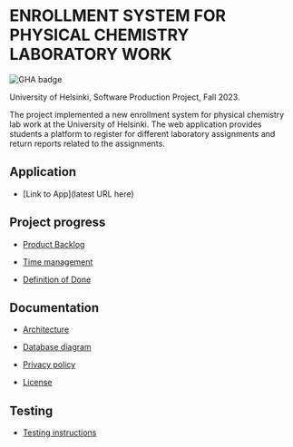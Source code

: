 # ENROLLMENT SYSTEM FOR PHYSICAL CHEMISTRY LABORATORY WORK
![GHA badge](https://github.com/ILMOWEB/ilmo/workflows/CI/badge.svg)

University of Helsinki, Software Production Project, Fall 2023.

The project implemented a new enrollment system for physical chemistry lab work at the University of Helsinki. The web application provides students a platform to register for different laboratory assignments and return reports related to the assignments. 

## Application

- [Link to App](latest URL here)

## Project progress

- [Product Backlog](https://docs.google.com/spreadsheets/d/1zsXol2-I28QDLTTSvJKAZO7r786YN_nL7AbXE-i2GJM/edit?invite=CIPmtn8&pli=1#gid=1)

- [Time management](https://docs.google.com/spreadsheets/d/1zsXol2-I28QDLTTSvJKAZO7r786YN_nL7AbXE-i2GJM/edit?pli=1#gid=1570737936)

- [Definition of Done](https://github.com/ILMOWEB/ilmo/blob/main/documentation/DoD.md)

## Documentation

- [Architecture](https://github.com/ILMOWEB/ilmo/blob/main/documentation/architecture.md)

- [Database diagram](https://github.com/ILMOWEB/ilmo/tree/main/documentation)

- [Privacy policy](https://github.com/ILMOWEB/ilmo/blob/main/privacy_policy.md)

- [License](https://github.com/ILMOWEB/ilmo/blob/main/LICENSE)

## Testing

- [Testing instructions](https://github.com/ILMOWEB/ilmo/blob/main/documentation/testing.md)
